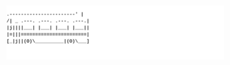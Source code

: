 <p align="center">
<img src="https://raw.githubusercontent.com/kuanb/kuanb/refs/heads/main/bus-animated.svg" />
</p>
